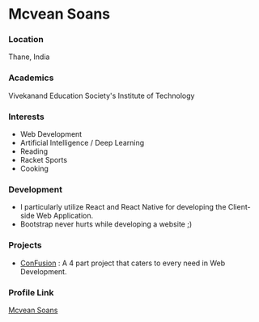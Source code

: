 # Mcvean Soans

### Location

Thane, India

### Academics

Vivekanand Education Society's Institute of Technology

### Interests

- Web Development
- Artificial Intelligence / Deep Learning
- Reading
- Racket Sports
- Cooking

### Development

- I particularly utilize React and React Native for developing the Client-side Web Application.
- Bootstrap never hurts while developing a website ;)

### Projects

- [ConFusion](https://github.com/mcs-codes?tab=projects&q=is:closed) : A 4 part project that caters to every need in Web Development.

### Profile Link

[Mcvean Soans](https://github.com/mcs-codes)
